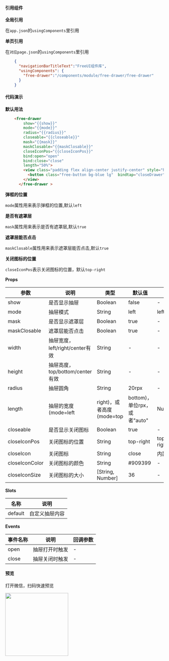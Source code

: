 #### 引用组件

**全局引用**

在`app.json`的`usingComponents`里引用

**单页引用**

在`对应page.json`的`usingComponents`里引用
```json
	{
	  "navigationBarTitleText":"FreeUI组件库",
	  "usingComponents": {
		"free-drawer":"/components/module/free-drawer/free-drawer"
	  }
	}
```

#### 代码演示

**默认用法**

```html
	<free-drawer 
	    show="{{show}}"
	    mode="{{mode}}" 
	    radius="{{radius}}"
	    closeable="{{closeable}}"
		mask="{{mask}}"
	    maskClosable="{{maskClosable}}"
	    closeIconPos="{{closeIconPos}}"
	    bind:open="open"
	    bind:close="close"
	    length="50%">
	    <view class="padding flex align-center justify-center" style="height:{{mode == 'center'?'400rpx':'100%'}};">
	      <button class="free-button bg-blue lg"  bindtap="closeDrawer" >关闭抽屉</button>
	    </view>
	  </free-drawer >
```

**弹框的位置**

`mode`属性用来表示弹框的位置,默认`left`

**是否有遮罩层**

`mask`属性用来表示是否有遮罩层,默认`true`

**遮罩层能否点击**

`maskClosable`属性用来表示遮罩层能否点击,默认`true`

**关闭图标的位置**

`closeIconPos`表示关闭图标的位置，默认`top-right`

**Props**

| 参数     | 说明                                                   | 类型          | 默认值      | 可选值 |
| -------- | ------------------------------------------------------ | ------------- | ----------- | ------ |
| show   | 是否显示抽屉                           | Boolean        | false      | -      |
| mode   | 抽屉模式              | String        | left      | left/right/top/bottom/center      |
| mask   | 是否显示遮罩层                | Boolean        | true      | -      |
| maskClosable      | 遮罩层能否点击                         | Boolean       | true           | -      |
| width   |  抽屉宽度，left/right/center有效                | String         | -           | -      |
| height     |  抽屉高度，top/bottom/center有效           | String        | - | - |
| radius     | 抽屉圆角            | String        | 20rpx | - |
| length     | 抽屉的宽度(mode=left|right)，或者高度(mode=top|bottom)，单位rpx，或者"auto"    | Number        | 28 | - |
| closeable    | 是否显示关闭图标                | Boolean    | true      |   -   |
| closeIconPos   | 关闭图标的位置       | String      | top-right     |top-right/top-left/bottom-right/bottom-left   |
| closeIcon   | 关闭图标                  | String        | close      |   内置图标   |
| closeIconColor   | 关闭图标的颜色                       | String        | #909399      |   -   |
| closeIconSize   | 关闭图标的大小       | [String, Number]        | 36      |    -  |

**Slots**

| 名称     | 说明                                                   |
| -------- | ------------------------------------------------------ | 
| default      | 自定义抽屉内容                          |                  

**Events**

| 事件名称     | 说明                                                   | 回调参数      |
| -------- | ------------------------------------------------------ | ------------- |
| open      | 抽屉打开时触发                          |-  | 
| close      | 抽屉关闭时触发                          | - | 

#### 预览

打开微信，扫码快速预览

<div align="left"><image src="https://z3.ax1x.com/2021/06/01/2nN0yt.jpg" width="200" height="200"> </image></div>
